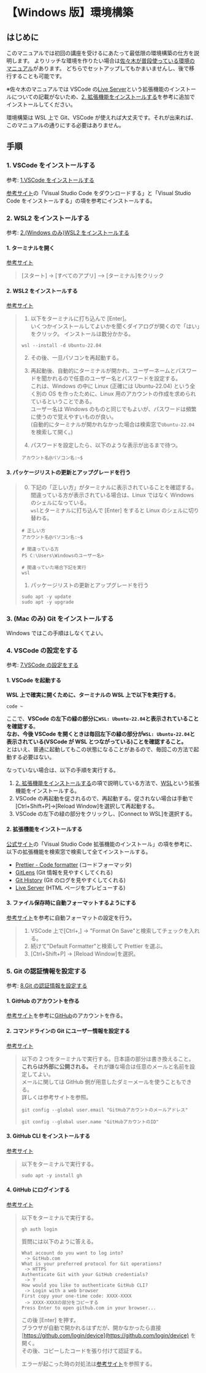 # 【Windows 版】環境構築

## はじめに

このマニュアルでは初回の講座を受けるにあたって最低限の環境構築の仕方を説明します。
よりリッチな環境を作りたい場合は[佐々木が普段使っている環境のマニュアル](https://github.com/philip82148/env-setup)があります。
どちらでセットアップしてもかまいませんし、後で移行することも可能です。

※佐々木のマニュアルでは VSCode の[Live Server](https://marketplace.cursorapi.com/items/?itemName=ritwickdey.LiveServer)という拡張機能のインストールについての記載がないため、[2. 拡張機能をインストールする](#2-拡張機能をインストールする)を参考に追加でインストールしてください。

環境構築は WSL 上で Git、VSCode が使えれば大丈夫です。それが出来れば、このマニュアルの通りにする必要はありません。

## 手順

### 1. VSCode をインストールする

参考: [1.VSCode をインストールする](https://github.com/philip82148/env-setup/blob/main/環境構築の手順/1.VSCodeをインストールする.md)

[参考サイト](https://www.javadrive.jp/vscode/install/index1.html)の「Visual Studio Code をダウンロードする」と「Visual Studio Code をインストールする」の項を参考にインストールする。

### 2. WSL2 をインストールする

参考: [2.(Windows のみ)WSL2 をインストールする](<https://github.com/philip82148/env-setup/blob/main/環境構築の手順/2.(Windowsのみ)WSL2をインストールする.md>)

#### 1. ターミナルを開く

[参考サイト](https://kb.seeck.jp/archives/20593)

> [スタート] -> [すべてのアプリ] –> [ターミナル]をクリック

#### 2. WSL2 をインストールする

[参考サイト](https://learn.microsoft.com/ja-jp/windows/wsl/install)

> 1. 以下をターミナルに打ち込んで [Enter]。  
>    いくつかインストールしてよいかを聞くダイアログが開くので「はい」をクリック。
>    インストールは数分かかる。
>
> ```shell
> wsl --install -d Ubuntu-22.04
> ```
>
> 2. その後、一旦パソコンを再起動する。
>
> 3. 再起動後、自動的にターミナルが開かれ、ユーザーネームとパスワードを聞かれるので任意のユーザー名とパスワードを設定する。  
>    これは、Windows の中に Linux (正確には Ubuntu-22.04) という全く別の OS を作ったために、Linux 用のアカウントの作成を求められているということである。  
>    ユーザー名は Windows のものと同じでもよいが、パスワードは頻繁に使うので覚えやすいものが良い。  
>    (自動的にターミナルが開かれなかった場合は検索窓で`Ubuntu-22.04`を検索して開く。)
>
> 4. パスワードを設定したら、以下のような表示が出るまで待つ。
>
> ```shell
> アカウント名@パソコン名:~$
> ```

#### 3. パッケージリストの更新とアップグレードを行う

> 0. 下記の「正しい方」がターミナルに表示されていることを確認する。  
>    間違っている方が表示されている場合は、Linux ではなく Windows のシェルになっている。  
>    `wsl`とターミナルに打ち込んで [Enter] をすると Linux のシェルに切り替わる。
>
> ```shell
> # 正しい方
> アカウント名@パソコン名:~$
>
> # 間違っている方
> PS C:\Users\Windowsのユーザー名>
>
> # 間違っていた場合下記を実行
> wsl
> ```
>
> 1. パッケージリストの更新とアップグレードを行う
>
> ```shell
> sudo apt -y update
> sudo apt -y upgrade
> ```

### 3. (Mac のみ) Git をインストールする

Windows ではこの手順はしなくてよい。

### 4. VSCode の設定をする

参考: [7.VSCode の設定をする](https://github.com/philip82148/env-setup/blob/main/環境構築の手順/7.VSCodeの設定をする.md)

#### 1. VSCode を起動する

**WSL 上で確実に開くために、ターミナルの WSL 上で以下を実行する**。

```shell
code ~
```

ここで、**VSCode の左下の緑の部分に`WSL: Ubuntu-22.04`と表示されていることを確認する**。  
**なお、今後 VSCode を開くときは毎回左下の緑の部分が`WSL: Ubuntu-22.04`と表示されている(VSCode が WSL とつながっている)ことを確認すること。**  
とはいえ、普通に起動してもこの状態になることがあるので、毎回この方法で起動する必要はない。

なっていない場合は、以下の手順を実行する。

1. [2. 拡張機能をインストールする](#2-拡張機能をインストールする)の項で説明している方法で、[WSL](https://marketplace.visualstudio.com/items?itemName=ms-vscode-remote.remote-wsl)という拡張機能をインストールする。
2. VSCode の再起動を促されるので、再起動する。促されない場合は手動で[Ctrl+Shift+P]->[Reload Window]を選択して再起動する。
3. VSCode の左下の緑の部分をクリックし、[Connect to WSL]を選択する。

#### 2. 拡張機能をインストールする

[公式サイト](https://learn.microsoft.com/ja-jp/power-pages/configure/vs-code-extension#install-visual-studio-code-extension)の「Visual Studio Code 拡張機能のインストール」の項を参考に、以下の拡張機能を検索窓で検索して全てインストールする。

- [Prettier - Code formatter](https://marketplace.visualstudio.com/items?itemName=esbenp.prettier-vscode) (コードフォーマッタ)
- [GitLens](https://marketplace.visualstudio.com/items?itemName=eamodio.gitlens) (Git 情報を見やすくしてくれる)
- [Git History](https://marketplace.visualstudio.com/items?itemName=donjayamanne.githistory) (Git のログを見やすくしてくれる)
- [Live Server](https://marketplace.cursorapi.com/items/?itemName=ritwickdey.LiveServer) (HTML ページをプレビューする)

#### 3. ファイル保存時に自動フォーマットするようにする

[参考サイト](https://zenn.dev/k_kazukiiiiii/articles/670ebae0005872)を参考に自動フォーマットの設定を行う。

> 1. VSCode 上で[Ctrl+,] -> "Format On Save"と検索してチェックを入れる。
> 2. 続けて"Default Formatter"と検索して Prettier を選ぶ。
> 3. [Ctrl+Shift+P] -> [Reload Window]を選択。

### 5. Git の認証情報を設定する

参考: [8.Git の認証情報を設定する](https://github.com/philip82148/env-setup/blob/main/環境構築の手順/8.Gitの認証情報を設定する.md)

#### 1. GitHub のアカウントを作る

[参考サイト](https://yakiimosan.com/github-account-create/)を参考に[GitHub](https://github.co.jp/)のアカウントを作る。

#### 2. コマンドラインの Git にユーザー情報を設定する

[参考サイト](https://zenn.dev/sassan/articles/a1efb40422f2d7)

> 以下の 2 つをターミナルで実行する。日本語の部分は書き換えること。  
> **これらは外部に公開される。** それが嫌な場合は任意のメールと名前を設定してよい。  
> メールに関しては GitHub 側が用意したダミーメールを使うこともできる。  
> 詳しくは参考サイトを参照。
>
> ```shell
> git config --global user.email "GitHubアカウントのメールアドレス"
> ```
>
> ```shell
> git config --global user.name "GitHubアカウントのID"
> ```

#### 3. GitHub CLI をインストールする

[参考サイト](https://zenn.dev/sassan/articles/a1efb40422f2d7)

> 以下をターミナルで実行する。
>
> ```shell
> sudo apt -y install gh
> ```

#### 4. GitHub にログインする

[参考サイト](https://zenn.dev/sassan/articles/a1efb40422f2d7)

> 以下をターミナルで実行する。
>
> ```shell
> gh auth login
> ```
>
> 質問には以下のように答える。
>
> ```console
> What account do you want to log into?
>  -> GitHub.com
> What is your preferred protocol for Git operations?
>  -> HTTPS
> Authenticate Git with your GitHub credentials?
>  -> Y
> How would you like to authenticate GitHub CLI?
>  -> Login with a web browser
> First copy your one-time code: XXXX-XXXX
>  -> XXXX-XXXXの部分をコピーする
> Press Enter to open github.com in your browser...
> ```
>
> この後 [Enter] を押す。  
> ブラウザが自動で開かれるはずだが、開かなかったら直接 [https://github.com/login/device](https://github.com/login/device) を開く。  
> その後、コピーしたコードを張り付けて認証する。
>
> エラーが起こった時の対処法は[参考サイト](https://zenn.dev/sassan/articles/a1efb40422f2d7)を参照する。
